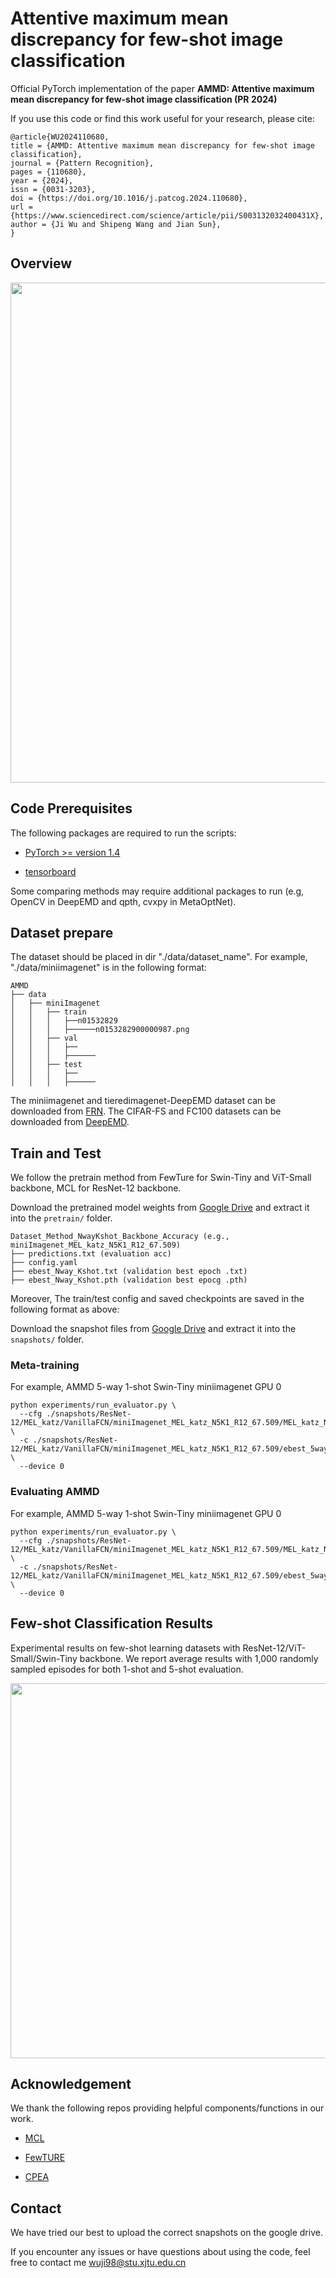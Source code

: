 # Attentive maximum mean discrepancy for few-shot image classification

Official PyTorch implementation of the paper **AMMD: Attentive maximum mean discrepancy for few-shot image classification (PR 2024)**

If you use this code or find this work useful for your research, please cite:

```
@article{WU2024110680,
title = {AMMD: Attentive maximum mean discrepancy for few-shot image classification},
journal = {Pattern Recognition},
pages = {110680},
year = {2024},
issn = {0031-3203},
doi = {https://doi.org/10.1016/j.patcog.2024.110680},
url = {https://www.sciencedirect.com/science/article/pii/S003132032400431X},
author = {Ji Wu and Shipeng Wang and Jian Sun},
}
```

## Overview

<img src='README_imgs/overview.gif' width='800'>

## Code Prerequisites

The following packages are required to run the scripts:

- [PyTorch >= version 1.4](https://pytorch.org)

- [tensorboard](https://www.tensorflow.org/tensorboard)

Some comparing methods may require additional packages to run (e.g, OpenCV in DeepEMD and qpth, cvxpy in MetaOptNet).

## Dataset prepare

The dataset should be placed in dir "./data/dataset_name". For example, "./data/miniimagenet" is in the following format:

```
AMMD
├── data
│   ├── miniImagenet
│   │   ├── train
│   │   │   ├──n01532829
│   │   │   ├──────n0153282900000987.png
│   │   ├── val
│   │   │   ├──
│   │   │   ├──────
│   │   ├── test
│   │   │   ├── 
│   │   │   ├──────
```

The miniimagenet and tieredimagenet-DeepEMD dataset can be downloaded from [FRN](https://drive.google.com/drive/folders/1gHt-Ynku6Yc3mz6aKVTppIfNmzML1sNG). The CIFAR-FS and FC100 datasets can be downloaded from [DeepEMD](https://drive.google.com/drive/folders/1sXJgi9pXo8i3Jj1nk08Sxo6x7dAQjf9u?usp=sharing).

## Train and Test

We follow the pretrain method from FewTure for Swin-Tiny and ViT-Small backbone, MCL for ResNet-12 backbone.

Download the pretrained model weights from [Google Drive](https://drive.google.com/drive/folders/1MWRvIDLRhBB9lL0yfLg84Ynq532gR5P6?usp=sharing) and extract it into the `pretrain/` folder.

```
Dataset_Method_NwayKshot_Backbone_Accuracy (e.g., miniImagenet_MEL_katz_N5K1_R12_67.509)
├── predictions.txt (evaluation acc)
├── config.yaml
├── ebest_Nway_Kshot.txt (validation best epoch .txt)
├── ebest_Nway_Kshot.pth (validation best epocg .pth)
```

Moreover, The train/test config and saved checkpoints are saved in the following format as above:

Download the snapshot files from [Google Drive](https://drive.google.com/drive/folders/1MWRvIDLRhBB9lL0yfLg84Ynq532gR5P6?usp=sharing) and extract it into the `snapshots/` folder.

### Meta-training

For example, AMMD 5-way 1-shot Swin-Tiny miniimagenet GPU 0
```
python experiments/run_evaluator.py \
  --cfg ./snapshots/ResNet-12/MEL_katz/VanillaFCN/miniImagenet_MEL_katz_N5K1_R12_67.509/MEL_katz_N5K1_R12.yaml \
  -c ./snapshots/ResNet-12/MEL_katz/VanillaFCN/miniImagenet_MEL_katz_N5K1_R12_67.509/ebest_5way_1shot.pth \
  --device 0
```

### Evaluating AMMD

For example, AMMD 5-way 1-shot Swin-Tiny miniimagenet GPU 0
```
python experiments/run_evaluator.py \
  --cfg ./snapshots/ResNet-12/MEL_katz/VanillaFCN/miniImagenet_MEL_katz_N5K1_R12_67.509/MEL_katz_N5K1_R12.yaml \
  -c ./snapshots/ResNet-12/MEL_katz/VanillaFCN/miniImagenet_MEL_katz_N5K1_R12_67.509/ebest_5way_1shot.pth \
  --device 0
```


## Few-shot Classification Results

Experimental results on few-shot learning datasets with ResNet-12/ViT-Small/Swin-Tiny backbone. We report average results with 1,000 randomly sampled episodes for both 1-shot and 5-shot evaluation.

<img src='README_imgs/MCL-basic-compare.png' width='600'>

## Acknowledgement

We thank the following repos providing helpful components/functions in our work.

- [MCL](https://github.com/cyvius96/prototypical-network-pytorch)

- [FewTURE](https://github.com/mrkshllr/FewTURE)

- [CPEA](https://github.com/FushengHao/CPEA)


## Contact

We have tried our best to upload the correct snapshots on the google drive.

If you encounter any issues or have questions about using the code, feel free to contact me [wuji98@stu.xjtu.edu.cn](wuji98@stu.xjtu.edu.cn)
